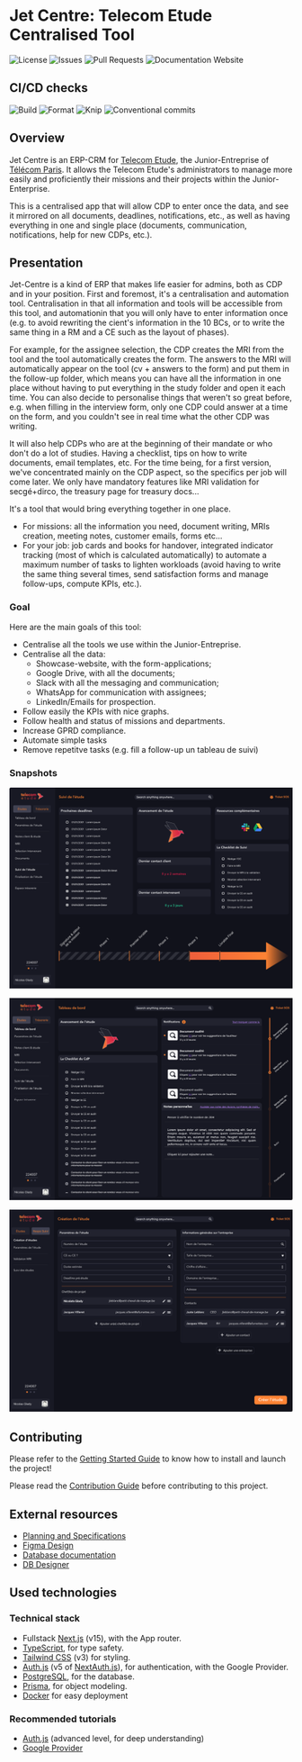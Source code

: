 # Jet Centre: Telecom Etude Centralised Tool


![License](https://img.shields.io/github/license/telecom-etude/jet-centre)
![Issues](https://img.shields.io/github/issues/telecom-etude/jet-centre)
![Pull Requests](https://img.shields.io/github/issues-pr/telecom-etude/jet-centre)
![Documentation Website](https://img.shields.io/website?url=https%3A%2F%2Ftelecom-etude.github.io%2Fjet-centre)


## CI/CD checks

![Build](https://github.com/telecom-etude/jet-centre/actions/workflows/build.yml/badge.svg)
![Format](https://github.com/telecom-etude/jet-centre/actions/workflows/fmt.yml/badge.svg)
![Knip](https://github.com/telecom-etude/jet-centre/actions/workflows/knip.yml/badge.svg)
![Conventional commits](https://github.com/telecom-etude/jet-centre/actions/workflows/commits.yml/badge.svg)


## Overview

Jet Centre is an ERP-CRM for [Telecom Etude](https://telecom-etude.fr), the Junior-Entreprise of [Télécom Paris](https://telecom-paris.fr).
It allows the Telecom Etude's administrators to manage more easily and proficiently their missions and their projects within the Junior-Enterprise.

This is a centralised app that will allow CDP to enter once the data, and see it mirrored on all documents, deadlines, notifications, etc., as well as having everything in one and single place (documents, communication, notifications, help for new CDPs, etc.).

## Presentation

Jet-Centre is a kind of ERP that makes life easier for admins, both as CDP and in your position. First and foremost, it's a centralisation and automation tool. Centralisation in that all information and tools will be accessible from this tool, and automationin that you will only have to enter information once (e.g. to avoid rewriting the cient's information in the 10 BCs, or to write the same thing in a RM and a CE such as the layout of phases).

For example, for the assignee selection, the CDP creates the MRI from the tool and the tool automatically creates the form. The answers to the MRI will automatically appear on the tool (cv + answers to the form) and put them in the follow-up folder, which means you can have all the information in one place without having to put everything in the study folder and open it each time. You can also decide to personalise things that weren't so great before, e.g. when filling in the interview form, only one CDP could answer at a time on the form, and you couldn't see in real time what the other CDP was writing.

It will also help CDPs who are at the beginning of their mandate or who don't do a lot of studies. Having a checklist, tips on how to write documents, email templates, etc. For the time being, for a first version, we've concentrated mainly on the CDP aspect, so the specifics per job will come later. We only have mandatory features like MRI validation for secgé+dirco, the treasury page for treasury docs...

It's a tool that would bring everything together in one place.

- For missions: all the information you need, document writing, MRIs creation, meeting notes, customer emails, forms etc...
- For your job: job cards and books for handover, integrated indicator tracking (most of which is calculated automatically) to automate a maximum number of tasks to lighten workloads (avoid having to write the same thing several times, send satisfaction forms and manage follow-ups, compute KPIs, etc.).

### Goal

Here are the main goals of this tool:

- Centralise all the tools we use within the Junior-Entreprise.
- Centralise all the data:
    - Showcase-website, with the form-applications;
    - Google Drive, with all the documents;
    - Slack with all the messaging and communication;
    - WhatsApp for communication with assignees;
    - LinkedIn/Emails for prospection.
- Follow easily the KPIs with nice graphs.
- Follow health and status of missions and departments.
- Increase GPRD compliance.
- Automate simple tasks
- Remove repetitve tasks (e.g. fill a follow-up  un tableau de suivi)


### Snapshots

![Mission follow](/docs/images/mission-follow.png)

![Dashboard](/docs/images/dashboard.png)

![Create mission](/docs/images/create.png)


## Contributing

Please refer to the [Getting Started Guide](/docs/GETTING_STARTED.md) to know how to install and launch the project!

Please read the [Contribution Guide](/docs/CONTRIBUTING.md) before contributing to this project.


## External resources

- [Planning and Specifications](https://docs.google.com/document/d/1CzvHDF7RaJH02KWRsCnQcQE092i8NNxbOPfbOsbXEHg/edit?usp=sharing)
- [Figma Design](https://www.figma.com/design/3MOoUXn1fM81b36aXTMpKJ/Telecom-Etude-Centralized-Tool?node-id=0-1&t=yhJvmaIEMpC5kIlt-1)
- [Database documentation](https://telecom-etude.github.io/jet-centre)
- [DB Designer](https://dbdesigner.page.link/URRwLbFdp8r9qiiF6)


## Used technologies


### Technical stack

- Fullstack [Next.js](https://nextjs.org/) (v15), with the App router.
- [TypeScript](https://www.typescriptlang.org/), for type safety.
- [Tailwind CSS](https://tailwindcss.com/) (v3) for styling.
- [Auth.js](https://authjs.dev/) (v5 of [NextAuth.js](https://next-auth.js.org/)), for authentication, with the Google Provider.
- [PostgreSQL](https://www.postgresql.org/), for the database.
- [Prisma](https://www.prisma.io/), for object modeling.
- [Docker](https://www.docker.com/) for easy deployment


### Recommended tutorials

- [Auth.js](https://www.youtube.com/watch?v=1MTyCvS05V4) (advanced level, for deep understanding)
- [Google Provider](https://www.youtube.com/watch?v=Rs8018RO5YQ)
